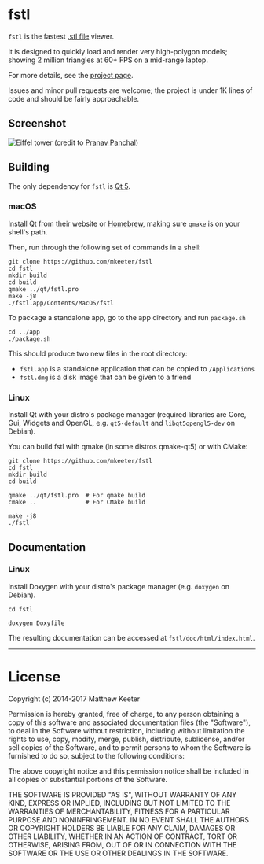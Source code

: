 # fstl

`fstl` is the fastest [.stl file](http://en.wikipedia.org/wiki/STL_\(file_format\)) viewer.

It is designed to quickly load and render very high-polygon models;
showing 2 million triangles at 60+ FPS on a mid-range laptop.

For more details, see the [project page](http://mattkeeter.com/projects/fstl).

Issues and minor pull requests are welcome;
the project is under 1K lines of code and should be fairly approachable.

## Screenshot
![Eiffel tower](http://mattkeeter.com/projects/fstl/eiffel.png)
(credit to [Pranav Panchal](https://grabcad.com/pranav.panchal))

## Building

The only dependency for `fstl` is [Qt 5](https://www.qt.io).

### macOS

Install Qt from their website or [Homebrew](brew.sh),
making sure `qmake` is on your shell's path.

Then, run through the following set of commands in a shell:
```
git clone https://github.com/mkeeter/fstl
cd fstl
mkdir build
cd build
qmake ../qt/fstl.pro
make -j8
./fstl.app/Contents/MacOS/fstl
```

To package a standalone app, go to the app directory and run `package.sh`

```
cd ../app
./package.sh
```

This should produce two new files in the root directory:
- `fstl.app` is a standalone application that can be copied to `/Applications`
- `fstl.dmg` is a disk image that can be given to a friend

### Linux

Install Qt with your distro's package manager (required libraries are Core, Gui,
Widgets and OpenGL, e.g. `qt5-default` and `libqt5opengl5-dev` on Debian).

You can build fstl with qmake (in some distros qmake-qt5) or with CMake:
```
git clone https://github.com/mkeeter/fstl
cd fstl
mkdir build
cd build

qmake ../qt/fstl.pro  # For qmake build
cmake ..              # For CMake build

make -j8
./fstl
```

## Documentation

### Linux

Install Doxygen with your distro's package manager (e.g. `doxygen` on Debian).
```
cd fstl

doxygen Doxyfile
```
The resulting documentation can be accessed at `fstl/doc/html/index.html`.

--------------------------------------------------------------------------------

# License

Copyright (c) 2014-2017 Matthew Keeter

Permission is hereby granted, free of charge, to any person obtaining a copy of this software and associated documentation files (the "Software"), to deal in the Software without restriction, including without limitation the rights to use, copy, modify, merge, publish, distribute, sublicense, and/or sell copies of the Software, and to permit persons to whom the Software is furnished to do so, subject to the following conditions:

The above copyright notice and this permission notice shall be included in all copies or substantial portions of the Software.

THE SOFTWARE IS PROVIDED "AS IS", WITHOUT WARRANTY OF ANY KIND, EXPRESS OR IMPLIED, INCLUDING BUT NOT LIMITED TO THE WARRANTIES OF MERCHANTABILITY, FITNESS FOR A PARTICULAR PURPOSE AND NONINFRINGEMENT. IN NO EVENT SHALL THE AUTHORS OR COPYRIGHT HOLDERS BE LIABLE FOR ANY CLAIM, DAMAGES OR OTHER LIABILITY, WHETHER IN AN ACTION OF CONTRACT, TORT OR OTHERWISE, ARISING FROM, OUT OF OR IN CONNECTION WITH THE SOFTWARE OR THE USE OR OTHER DEALINGS IN THE SOFTWARE.
